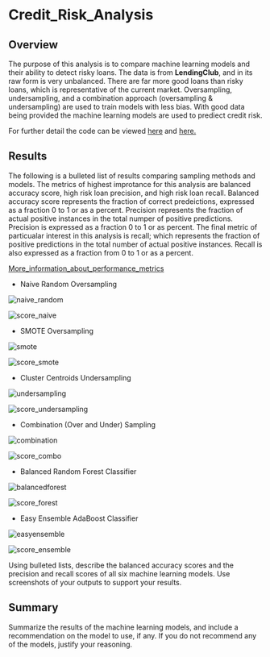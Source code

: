 # Credit_Risk_Analysis

## Overview

The purpose of this analysis is to compare machine learning models and their ability to detect risky loans. The data is from **LendingClub**, and in its raw form is very unbalanced. There are far more good loans than risky loans, which is representative of the current market. Oversampling, undersampling, and a combination approach (oversampling & undersampling) are used to train models with less bias. With good data being provided the machine learning models are used to prediect credit risk.

For further detail the code can be viewed [here](/challenge/credit_risk_resampling.ipynb) and [here.](/challenge/credit_risk_ensemble.ipynb)

## Results

The following is a bulleted list of results comparing sampling methods and models. The metrics of highest improtance for this analysis are balanced accuracy score, high risk loan precision, and high risk loan recall. Balanced accuracy score represents the fraction of correct predeictions, expressed as a fraction 0 to 1 or as a percent. Precision represents the fraction of actual positive instances in the total numper of positive predictions. Precision is expressed as a fraction 0 to 1 or as percent. The final metric of particualar interest in this analysis is recall; which represents the fraction of positive predictions in the total number of actual positive instances. Recall is also expressed as a fraction from 0 to 1 or as a percent.  

[More_information_about_performance_metrics](https://towardsdatascience.com/a-practical-guide-to-seven-essential-performance-metrics-for-classification-using-scikit-learn-2de0e0a8a040)

* Naive Random Oversampling

![naive_random](/resources/naive_random.png)

![score_naive](/resources/score_naive.png)

* SMOTE Oversampling

![smote](/resources/smote.png)

![score_smote](/resources/score_smote.png)

* Cluster Centroids Undersampling

![undersampling](/resources/undersampling.png)

![score_undersampling](/resources/score_undersampling.png)

* Combination (Over and Under) Sampling

![combination](/resources/combination.png)

![score_combo](/resources/score_combo.png)

* Balanced Random Forest Classifier

![balancedforest](/resources/balancedforest.png)

![score_forest](/resources/score_forest.png)

* Easy Ensemble AdaBoost Classifier

![easyensemble](/resources/easyensemble.png)

![score_ensemble](/resources/score_ensemble.png)


Using bulleted lists, describe the balanced accuracy scores and the precision and recall scores of all six machine learning models. Use screenshots of your outputs to support your results.

## Summary

Summarize the results of the machine learning models, and include a recommendation on the model to use, if any. If you do not recommend any of the models, justify your reasoning.

